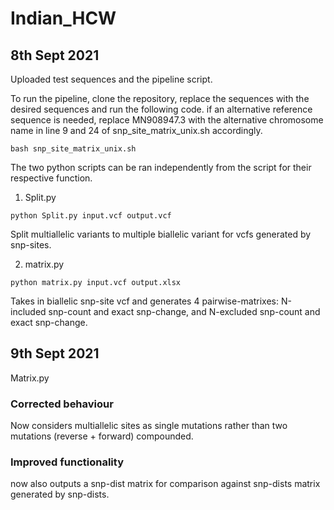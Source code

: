 # Indian_HCW

## 8th Sept 2021

Uploaded test sequences and the pipeline script.

To run the pipeline, clone the repository, replace the sequences with the desired sequences and run the following code.
if an alternative reference sequence is needed, replace MN908947.3 with the alternative chromosome name in line 9 and 24 of snp_site_matrix_unix.sh accordingly.

```console
bash snp_site_matrix_unix.sh
```

The two python scripts can be ran independently from the script for their respective function.
1) Split.py
```console
python Split.py input.vcf output.vcf
```
Split multiallelic variants to multiple biallelic variant for vcfs generated by snp-sites.

2) matrix.py
```console
python matrix.py input.vcf output.xlsx
```
Takes in biallelic snp-site vcf and generates 4 pairwise-matrixes: N-included snp-count and exact snp-change, and N-excluded snp-count and exact snp-change.

## 9th Sept 2021

Matrix.py
### Corrected behaviour
Now considers multiallelic sites as single mutations rather than two mutations (reverse + forward) compounded.
### Improved functionality
now also outputs a snp-dist matrix for comparison against snp-dists matrix generated by snp-dists.
